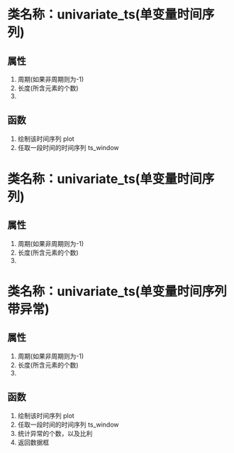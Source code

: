 # 类名称：univariate_ts(单变量时间序列)

## 属性
1. 周期(如果非周期则为-1)
2. 长度(所含元素的个数)
3.


## 函数
1. 绘制该时间序列 plot
2. 任取一段时间的时间序列 ts_window


# 类名称：univariate_ts(单变量时间序列)

## 属性
1. 周期(如果非周期则为-1)
2. 长度(所含元素的个数)
3.

# 类名称：univariate_ts(单变量时间序列带异常)
## 属性
1. 周期(如果非周期则为-1)
2. 长度(所含元素的个数)
3. 

## 函数
1. 绘制该时间序列 plot
2. 任取一段时间的时间序列 ts_window
3. 统计异常的个数，以及比利
4. 返回数据框
